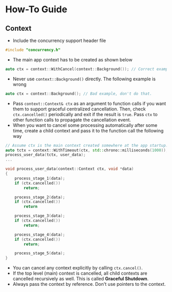 # How-To Guide

## Context

* Include the concurrency support header file
```cpp
#include "concurrency.h"
```
* The main app context has to be created as shown below
```cpp
auto ctx = context::WithCancel(context::Background()); // Correct example.
```
* Never use `context::Background()` directly. The following example is wrong
```cpp
auto ctx = context::Background(); // Bad example, don't do that.
```

* Pass `context::Context& ctx` as an argument to function calls if you want them to support graceful centralized cancellation. Then, check `ctx.cancelled()` periodically and exit if the result is `true`. Pass `ctx` to other function calls to propagate the cancellation event.
* When you want to cancel some processing automatically after some time, create a child context and pass it to the function call the following way
```cpp
// Assume ctx is the main context created somewhere at the app startup.
auto tctx = context::WithTimeout(ctx, std::chrono::milliseconds(1000));
process_user_data(tctx, user_data);
...
```
```cpp
void process_user_data(context::Context ctx, void *data)
{
    process_stage_1(data);
    if (ctx.cancelled())
        return;

    process_stage_2(data);
    if (ctx.cancelled())
        return

    process_stage_3(data);
    if (ctx.cancelled())
        return;

    process_stage_4(data);
    if (ctx.cancelled())
        return;

    process_stage_5(data);
}
```
* You can cancel any context explicitly by calling `ctx.cancel()`.
* If the top level (main) context is cancelled, all child contexts are cancelled recursively as well. This is called **Graceful Shutdown**.
* Always pass the context by reference. Don't use pointers to the context.


